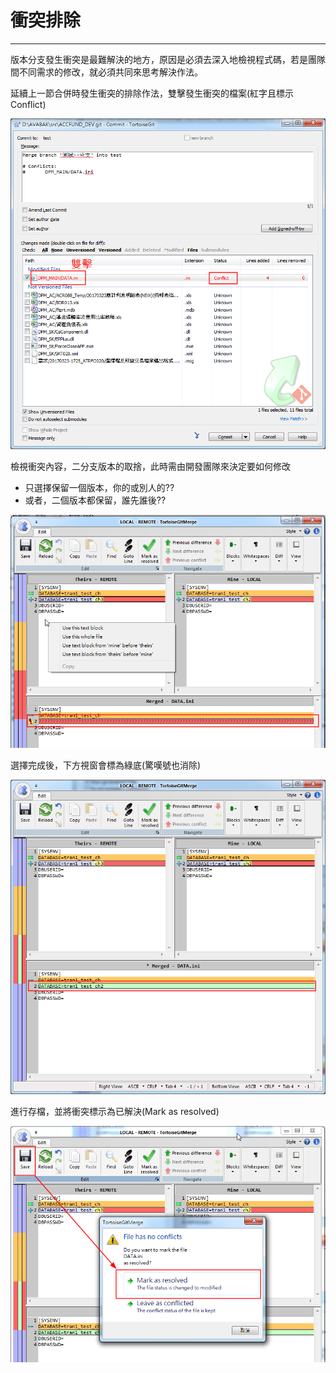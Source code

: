 # 衝突排除

---

版本分支發生衝突是最難解決的地方，原因是必須去深入地檢視程式碼，若是團隊間不同需求的修改，就必須共同來思考解決作法。

延續上一節合併時發生衝突的排除作法，雙擊發生衝突的檔案\(紅字且標示Conflict\)

![](/assets/resolve.png)

檢視衝突內容，二分支版本的取捨，此時需由開發團隊來決定要如何修改

* 只選擇保留一個版本，你的或別人的??
* 或者，二個版本都保留，誰先誰後??

![](/assets/resolve-3)

選擇完成後，下方視窗會標為綠底\(驚嘆號也消除\)

![](/assets/reslove-5)

進行存檔，並將衝突標示為已解決\(Mark as resolved\)

![](/assets/resolve-6)


